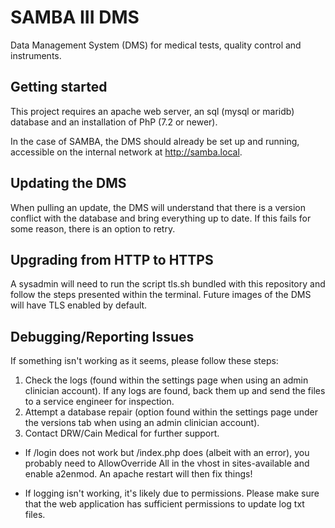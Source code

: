 # SAMBA III DMS

Data Management System (DMS) for medical tests, quality control and instruments.

## Getting started

This project requires an apache web server, an sql (mysql or maridb) database and an installation of PhP (7.2 or newer).

In the case of SAMBA, the DMS should already be set up and running, accessible on the internal network at http://samba.local.

## Updating the DMS

When pulling an update, the DMS will understand that there is a version conflict with the database and bring everything up to date. If this fails for some reason, there is an option to retry.

## Upgrading from HTTP to HTTPS

A sysadmin will need to run the script tls.sh bundled with this repository and follow the steps presented within the terminal. Future images of the DMS will have TLS enabled by default.

## Debugging/Reporting Issues

If something isn't working as it seems, please follow these steps:

1. Check the logs (found within the settings page when using an admin clinician account). If any logs are found, back them up and send the files to a service engineer for inspection.
2. Attempt a database repair (option found within the settings page under the versions tab when using an admin clinician account).
3. Contact DRW/Cain Medical for further support.

- If /login does not work but /index.php does (albeit with an error), you probably need to AllowOverride All in the vhost in sites-available and enable a2enmod. An apache restart will then fix things!

- If logging isn't working, it's likely due to permissions. Please make sure that the web application has sufficient permissions to update log txt files.